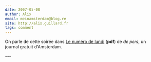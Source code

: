 ```yaml
---
date: 2007-05-08
author: Alix
email: meinamsterdam@blog.re
site: http://alix.guillard.fr
tags: comment
---
```


<p>On parle de cette soirée dans
<a href="http://depers.nl/UserFiles/File/depers_070507.pdf">Le numéro de lundi</a> (<b>pdf</b>) de <i>de pers</i>, un journal gratuit d'Amsterdam.
</p>
---